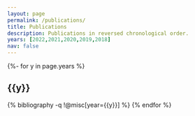 ```yaml
---
layout: page
permalink: /publications/
title: Publications
description: Publications in reversed chronological order.
years: [2022,2021,2020,2019,2018]
nav: false
---
```

<!-- _pages/publications.md -->
<div class="publications">

{%- for y in page.years %}
  <h2 class="year">{{y}}</h2>
  {% bibliography -q !@misc[year={{y}}] %}
{% endfor %}

</div>

